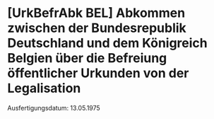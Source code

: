 # [UrkBefrAbk BEL] Abkommen zwischen der Bundesrepublik Deutschland und dem Königreich Belgien über die Befreiung öffentlicher Urkunden von der Legalisation

Ausfertigungsdatum: 13.05.1975

 